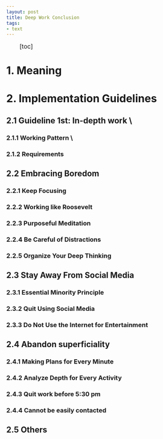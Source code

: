 ```yaml
---
layout: post
title: Deep Work Conclusion
tags: 
- text
---
```


<style>
  p{
    font-size:16px;
    line-height:1em;
    text-indent:35px;
  }
</style>

[toc]
# 1.  Meaning
# 2.  Implementation Guidelines
## 2.1  Guideline 1st: In-depth work \
### 2.1.1  Working Pattern \
### 2.1.2  Requirements
## 2.2  Embracing Boredom
### 2.2.1  Keep Focusing
### 2.2.2	Working like Roosevelt
### 2.2.3	Purposeful Meditation
### 2.2.4	Be Careful of Distractions
### 2.2.5	Organize Your Deep Thinking
## 2.3  Stay Away From Social Media
### 2.3.1  Essential Minority Principle
### 2.3.2	Quit Using Social Media
### 2.3.3	Do Not Use the Internet for Entertainment
## 2.4  Abandon superficiality
### 2.4.1  Making Plans for Every Minute
### 2.4.2	Analyze Depth for Every Activity
### 2.4.3	Quit work before 5:30 pm
### 2.4.4	Cannot be easily contacted
## 2.5  Others


